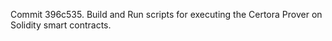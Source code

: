 Commit 396c535.                    Build and Run scripts for executing the Certora Prover on Solidity smart contracts.